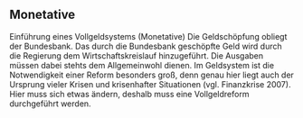 ## Monetative

Einführung eines Vollgeldsystems (Monetative) Die Geldschöpfung obliegt der Bundesbank. Das durch die Bundesbank geschöpfte Geld wird durch die Regierung dem Wirtschaftskreislauf hinzugeführt. Die Ausgaben müssen dabei stehts dem Allgemeinwohl dienen. Im Geldsystem ist die Notwendigkeit einer Reform besonders groß, denn genau hier liegt auch der Ursprung vieler Krisen und krisenhafter Situationen (vgl. Finanzkrise 2007). Hier muss sich etwas ändern, deshalb muss eine Vollgeldreform durchgeführt werden.